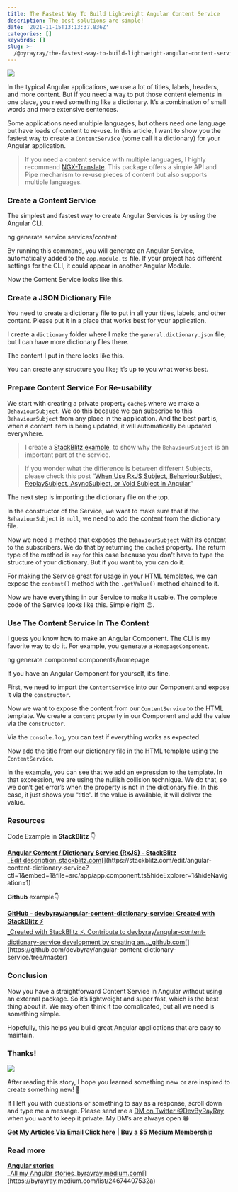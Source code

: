 ```yaml
---
title: The Fastest Way To Build Lightweight Angular Content Service
description: The best solutions are simple!
date: '2021-11-15T13:13:37.836Z'
categories: []
keywords: []
slug: >-
  /@byrayray/the-fastest-way-to-build-lightweight-angular-content-service-1970fbc67681
---
```


![](/Users/devbyrayray/Downloads/medium-export-a7b31d8cfbafc479a349e86525a0598d57555fb548cdfad5aa20f48d7b4db09d/posts/md_1664876347726/img/1__HWY53D51pJqJuCKUXFf__9g.jpeg)

In the typical Angular applications, we use a lot of titles, labels, headers, and more content. But if you need a way to put those content elements in one place, you need something like a dictionary. It’s a combination of small words and more extensive sentences.

Some applications need multiple languages, but others need one language but have loads of content to re-use. In this article, I want to show you the fastest way to create a `ContentService` (some call it a dictionary) for your Angular application.

> If you need a content service with multiple languages, I highly recommend [NGX-Translate](http://www.ngx-translate.com/). This package offers a simple API and Pipe mechanism to re-use pieces of content but also supports multiple languages.

### Create a Content Service

The simplest and fastest way to create Angular Services is by using the Angular CLI.

ng generate service services/content

By running this command, you will generate an Angular Service, automatically added to the `app.module.ts` file. If your project has different settings for the CLI, it could appear in another Angular Module.

Now the Content Service looks like this.

### Create a JSON Dictionary File

You need to create a dictionary file to put in all your titles, labels, and other content. Please put it in a place that works best for your application.

I create a `dictionary` folder where I make the `general.dictionary.json` file, but I can have more dictionary files there.

The content I put in there looks like this.

You can create any structure you like; it’s up to you what works best.

### Prepare Content Service For Re-usability

We start with creating a private property `cache$` where we make a `BehaviourSubject`. We do this because we can subscribe to this `BehaviourSubject` from any place in the application. And the best part is, when a content item is being updated, it will automatically be updated everywhere.

> I create a [StackBlitz example](https://stackblitz.com/edit/angular-content-dictionary-service?file=README.md), to show why the `BehaviourSubject` is an important part of the service.

> If you wonder what the difference is between different Subjects, please check this post “[When Use RxJS Subject, BehaviourSubject, ReplaySubject, AsyncSubject, or Void Subject in Angular](https://hasnode.byrayray.dev/rxjs-subject-behavioursubject-replaysubject-asyncsubject-void-subject-angular)”

The next step is importing the dictionary file on the top.

In the constructor of the Service, we want to make sure that if the `BehaviourSubject` is `null`, we need to add the content from the dictionary file.

Now we need a method that exposes the `BehaviourSubject` with its content to the subscribers. We do that by returning the `cache$` property. The return type of the method is `any` for this case because you don't have to type the structure of your dictionary. But if you want to, you can do it.

For making the Service great for usage in your HTML templates, we can expose the `content()` method with the `.getValue()` method chained to it.

Now we have everything in our Service to make it usable. The complete code of the Service looks like this. Simple right 😉.

### Use The Content Service In The Content

I guess you know how to make an Angular Component. The CLI is my favorite way to do it. For example, you generate a `HomepageComponent`.

ng generate component components/homepage

If you have an Angular Component for yourself, it’s fine.

First, we need to import the `ContentService` into our Component and expose it via the `constructor`.

Now we want to expose the content from our `ContentService` to the HTML template. We create a `content` property in our Component and add the value via the `constructor`.

Via the `console.log`, you can test if everything works as expected.

Now add the title from our dictionary file in the HTML template using the `ContentService`.

In the example, you can see that we add an expression to the template. In that expression, we are using the nullish collision technique. We do that, so we don’t get error’s when the property is not in the dictionary file. In this case, it just shows you “title”. If the value is available, it will deliver the value.

### Resources

Code Example in **StackBlitz** 👇

[**Angular Content / Dictionary Service (RxJS) - StackBlitz**  
_Edit description_stackblitz.com](https://stackblitz.com/edit/angular-content-dictionary-service?ctl=1&embed=1&file=src/app/app.component.ts&hideExplorer=1&hideNavigation=1 "https://stackblitz.com/edit/angular-content-dictionary-service?ctl=1&embed=1&file=src/app/app.component.ts&hideExplorer=1&hideNavigation=1")[](https://stackblitz.com/edit/angular-content-dictionary-service?ctl=1&embed=1&file=src/app/app.component.ts&hideExplorer=1&hideNavigation=1)

**Github** example👇

[**GitHub - devbyray/angular-content-dictionary-service: Created with StackBlitz ⚡️**  
_Created with StackBlitz ⚡️. Contribute to devbyray/angular-content-dictionary-service development by creating an…_github.com](https://github.com/devbyray/angular-content-dictionary-service/tree/master "https://github.com/devbyray/angular-content-dictionary-service/tree/master")[](https://github.com/devbyray/angular-content-dictionary-service/tree/master)

### Conclusion

Now you have a straightforward Content Service in Angular without using an external package. So it’s lightweight and super fast, which is the best thing about it. We may often think it too complicated, but all we need is something simple.

Hopefully, this helps you build great Angular applications that are easy to maintain.

### Thanks!

![](/Users/devbyrayray/Downloads/medium-export-a7b31d8cfbafc479a349e86525a0598d57555fb548cdfad5aa20f48d7b4db09d/posts/md_1664876347726/img/0__7pa1RpRxXqdkgYAJ.jpg)

After reading this story, I hope you learned something new or are inspired to create something new! 🤗

If I left you with questions or something to say as a response, scroll down and type me a message. Please send me a [DM on Twitter @DevByRayRay](https://twitter.com/@devbyrayray) when you want to keep it private. My DM’s are always open 😁

[**Get My Articles Via Email Click here**](https://byrayray.medium.com/subscribe) **|** [**Buy a $5 Medium Membership**](https://byrayray.medium.com/membership)

### **Read more**

[**Angular stories**  
_All my Angular stories_byrayray.medium.com](https://byrayray.medium.com/list/24674407532a "https://byrayray.medium.com/list/24674407532a")[](https://byrayray.medium.com/list/24674407532a)